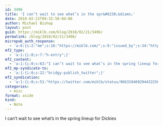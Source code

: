 ```yaml
---
id: 3496
title: 'I can’t wait to see what’s in the spr&#8230;&diams;'
date: 2018-02-21T09:32:50-04:00
author: Michael Bishop
layout: post
guid: https://miklb.com/blog/2018/02/21/3496/
permalink: /blog/2018/02/21/3496/
micropub_auth_response:
  - 'a:6:{s:2:"me";s:18:"https://miklb.com/";s:9:"issued_by";s:34:"https://tokens.indieauth.com/token";s:9:"client_id";s:21:"https://quill.p3k.io/";s:9:"issued_at";s:10:"1515785966";s:5:"scope";s:13:"create update";s:5:"nonce";s:10:"1033266350";}'
mf2_type:
  - 'a:1:{i:0;s:7:"h-entry";}'
mf2_content:
  - 'a:1:{i:0;s:63:"I can’t wait to see what’s in the spring lineup for Dickies";}'
mf2_mp-syndicate-to:
  - 'a:1:{i:0;s:22:"bridgy-publish_twitter";}'
mf2_syndication:
  - 'a:1:{i:0;s:51:"https://twitter.com/miklb/status/966319469294432256";}'
categories:
  - misc
format: aside
kind:
  - Note
---
```

<div class="e-content">
I can’t wait to see what’s in the spring lineup for Dickies
</div>